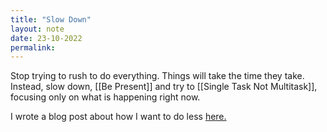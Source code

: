```yaml
---
title: "Slow Down"
layout: note
date: 23-10-2022
permalink:
---
```


Stop trying to rush to do everything. Things will take the time they take. Instead, slow down, [[Be Present]] and try to [[Single Task Not Multitask]], focusing only on what is happening right now. 

I wrote a blog post about how I want to do less [here.](https://www.davidralphlewis.co.uk/slowing-down/)